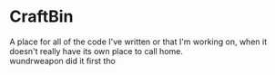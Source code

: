 # CraftBin
A place for all of the code I've written or that I'm working on, when it doesn't really have its own place to call home.  
wundrweapon did it first tho